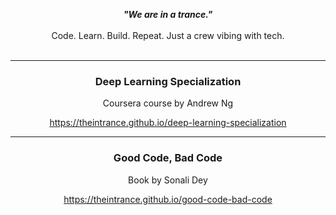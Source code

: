 <p align="center">
  <b><i>"We are in a trance."</i></b>
  <br/>
  <br/>
  Code. Learn. Build. Repeat. Just a crew vibing with tech.
  <br/>
  <br/>
</p>

---

<span align="center">

### Deep Learning Specialization

Coursera course by Andrew Ng

https://theintrance.github.io/deep-learning-specialization

</span>

---

<span align="center">

### Good Code, Bad Code

Book by Sonali Dey

https://theintrance.github.io/good-code-bad-code

</span>